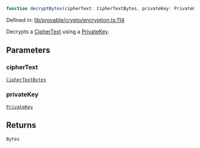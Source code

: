 ```ts
function decryptBytes(cipherText: CipherTextBytes, privateKey: PrivateKey): Bytes
```

Defined in: [lib/provable/crypto/encryption.ts:114](https://github.com/o1-labs/o1js/blob/89b7d1522af805d6d4c45a96d7a9cbc29a457aec/src/lib/provable/crypto/encryption.ts#L114)

Decrypts a [CipherText](../type-aliases/CipherText.md) using a [PrivateKey](../../../classes/PrivateKey.md).

## Parameters

### cipherText

[`CipherTextBytes`](../type-aliases/CipherTextBytes.md)

### privateKey

[`PrivateKey`](../../../classes/PrivateKey.md)

## Returns

`Bytes`
